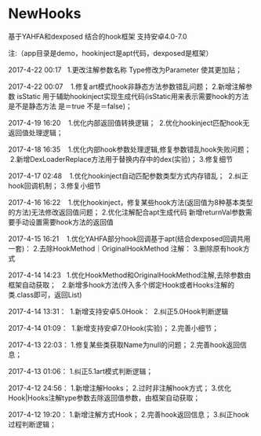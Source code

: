# NewHooks
基于YAHFA和dexposed 结合的hook框架 支持安卓4.0-7.0

注:（app目录是demo，hookinject是apt代码，dexposed是框架）

2017-4-22 00:17    1.更改注解参数名称 Type修改为Parameter 使其更加贴；

2017-4-22 00:07    1.修复art模式hook非静态方法参数错乱问题； 2.新增注解参数 isStatic 用于辅助hookinject实现生成代码(isStatic用来表示需要hook的方法是不是静态方法 是＝true 不是＝false)；

2017-4-19 16:20    1.优化内部返回值转换逻辑；  2.优化hookinject匹配hook无返回值处理逻辑；

2017-4-18 16:35    1.优化内部hook参数处理逻辑,修复参数错乱hook失败问题；  2.新增DexLoaderReplace方法用于替换内存中的dex(实验)； 3.修复细节


2017-4-17 02:48    1.优化hookinject自动匹配参数类型方式内存错乱；  2.纠正hook回调机制； 3.修复小细节

2017-4-16 16:22    1.优化hookinject，修复某些hook方法(返回值为8种基本类型的方法)无法修改返回值问题； 2.优化注解配合apt生成代码 新增returnVal参数需要手动设置需要hook方法的返回值


2017-4-15 16:21    1.优化YAHFA部分hook回调基于apt(结合dexposed回调共用一套)： 2.去除HookMethod｜OriginalHookMethod 注解：  3.删除原有hook方式


2017-4-14 14:23    1.优化HookMethod和OriginalHookMethod注解,去除参数由框架自动获取；   2.新增多hook方法(传入多个绑定Hook或者Hooks注解的类.class即可，返回List)


2017-4-14 13:31：  1.新增支持安卓5.0Hook：  2.纠正5.0Hook判断逻辑

2017-4-14 01:09：  1.新增支持安卓7.0Hook(实验)；  2.完善小细节；

2017-4-13 22:03：  1.修复某些类获取Name为null的问题；  2.完善hook返回信息；
 
2017-4-13 01:06：  1.纠正5.1art模式判断逻辑；
 
2017-4-12 24:56：  1.新增注解Hooks；  2.过时非注解hook方式；  3.优化Hook|Hooks注解type参数去除返回值参数，由框架自动获取；
  
2017-4-12 19:20：  1.新增注解方式Hook；  2.完善hook返回信息；  3.纠正hook过程判断逻辑；
 
